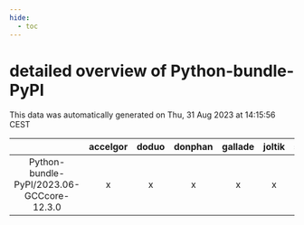 ```yaml
---
hide:
  - toc
---
```


detailed overview of Python-bundle-PyPI
=======================================


This data was automatically generated on Thu, 31 Aug 2023 at 14:15:56 CEST  

| |accelgor|doduo|donphan|gallade|joltik|skitty|swalot|victini|
| :---: | :---: | :---: | :---: | :---: | :---: | :---: | :---: | :---: |
|Python-bundle-PyPI/2023.06-GCCcore-12.3.0|x|x|x|x|x|x|x|x|
